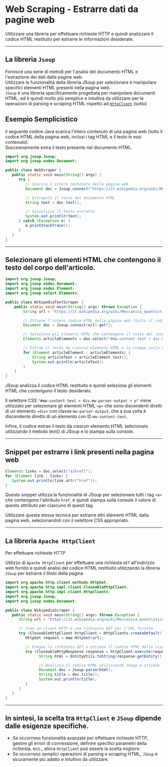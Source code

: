 # Web Scraping - Estrarre dati da pagine web
Utilizzare una libreria per effettuare richieste HTTP e quindi analizzare il codice HTML restituito per estrarre le informazioni desiderate.

---
## La libreria `Jsoup`
Fornisce una serie di metodi per l'analisi del documento HTML e l'estrazione dei dati dalle pagine web.  
Utilizzare le funzionalità della libreria JSoup per selezionare e manipolare specifici elementi HTML presenti nella pagina web.  
`JSoup` è una libreria specificamente progettata per manipolare documenti HTML, ed è quindi molto più semplice e intuitiva da utilizzare per le operazioni di parsing e scraping HTML rispetto ad [`HttpClient`](#la-libreria-apache-httpclient) (sotto)

## Esempio Semplicistico
Il seguente codice Java scarica l'intero contenuto di una pagina web (tutto il codice HTML della pagina web, inclusi i tag HTML e il testo in essi contenuto).  
Succesivamente estra il testo presente nel documento HTML.

```java
import org.jsoup.Jsoup;
import org.jsoup.nodes.Document;

public class WebScraper {
   public static void main(String[] args) {
      try {
         // Scarica l'intero contenuto della pagina web
         Document doc = Jsoup.connect("https://it.wikipedia.org/wiki/Meccanica_quantistica").get();

         // Estrapola il testo dal documento HTML
         String text = doc.text();

         // Visualizza il testo estratto
         System.out.println(text);
      } catch (Exception e) {
         e.printStackTrace();
      }
   }
}
```
---
## Selezionare gli elementi HTML che contengono il testo del corpo dell'articolo.  

```java
import org.jsoup.Jsoup;
import org.jsoup.nodes.Document;
import org.jsoup.nodes.Element;
import org.jsoup.select.Elements;

public class WikipediaTextScraper {
    public static void main(String[] args) throws Exception {
        String url = "https://it.wikipedia.org/wiki/Meccanica_quantistica";

        // Ottiene l'intero codice HTML della pagina web (tutto il codice HTML della pagina web, inclusi i tag HTML e il testo in essi contenuto)
        Document doc = Jsoup.connect(url).get();

        // Seleziona gli elementi HTML che contengono il testo del corpo dell'articolo
        Elements articleElements = doc.select("#mw-content-text > div.mw-parser-output > p");

        // Estrae il testo da ciascun elemento HTML e lo stampa sulla console
        for (Element articleElement : articleElements) {
            String articleText = articleElement.text();
            System.out.println(articleText);
        }
    }
}
```
JSoup analizza il codice HTML restituito e quindi seleziona gli elementi HTML che contengono il testo desiderato.  

Il selettore CSS `"#mw-content-text > div.mw-parser-output > p"` viene utilizzato per selezionare gli elementi HTML `<p>` che sono discendenti diretti di un elemento `<div>` con classe `mw-parser-output`, che a sua volta è discendente diretto di un elemento con ID `mw-content-text`.

Infine, il codice estrae il testo da ciascun elemento HTML selezionato utilizzando il metodo text() di JSoup e lo stampa sulla console. 

---
## Snippet per estrarre i link presenti nella pagina web
```java
Elements links = doc.select("a[href]");
for (Element link : links) {
   System.out.println(link.attr("href"));
}
```
Questo snippet utilizza la funzionalità di JSoup per selezionare tutti i tag `<a>` che contengono l'attributo `href`, e quindi stampa sulla console il valore di questo attributo per ciascuno di questi tag.  

Utilizzare questa stessa tecnica per estrarre altri elementi HTML dalla pagina web, selezionandoli con il selettore CSS appropriato.

---
## La libreria `Apache HttpClient`
Per effettuare richieste HTTP

Utilizzo di `Apache HttpClient` per effettuare una richiesta `GET` all'indirizzo web fornito e quindi analisi del codice HTML restituito utilizzando la libreria `JSoup` per estrarre il titolo della pagina

```java
import org.apache.http.client.methods.HttpGet;
import org.apache.http.impl.client.CloseableHttpClient;
import org.apache.http.impl.client.HttpClients;
import org.jsoup.Jsoup;
import org.jsoup.nodes.Document;

public class WikipediaScraper {
   public static void main(String[] args) throws Exception {
      String url = "https://it.wikipedia.org/wiki/Meccanica_quantistica";

      // Crea un client HTTP e una richiesta GET per l'URL fornito
      try (CloseableHttpClient httpClient = HttpClients.createDefault()) {
         HttpGet request = new HttpGet(url);

         // Esegue la richiesta GET e ottiene il codice HTML della risposta
         try (CloseableHttpResponse response = httpClient.execute(request)) {
               String html = EntityUtils.toString(response.getEntity());

               // Analizza il codice HTML utilizzando JSoup e ottiene il titolo della pagina
               Document doc = Jsoup.parse(html);
               String title = doc.title();
               System.out.println(title);
         }
      }
   }
}
```

---
## In sintesi, la scelta tra `HttpClient` e `JSoup` dipende dalle esigenze specifiche.
- Se occorrono funzionalità avanzate per effettuare richieste HTTP, gestire gli errori di connessione, definire specifici parametri della richiesta, ecc., allora `HttpClient` può essere la scelta migliore.  
- Se occorrono semplici operazioni di parsing e scraping HTML, `JSoup` è sicuramente più adatto e intuitivo da utilizzare.